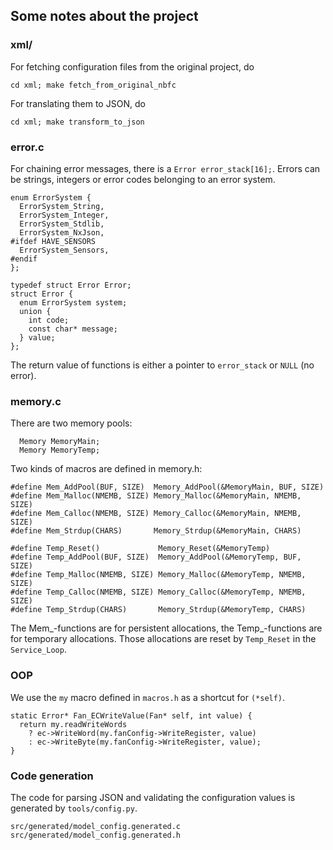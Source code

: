 ## Some notes about the project

### xml/

For fetching configuration files from the original project, do

`cd xml; make fetch_from_original_nbfc`

For translating them to JSON, do

`cd xml; make transform_to_json`

### error.c

For chaining error messages, there is a `Error error_stack[16];`.
Errors can be strings, integers or error codes belonging to an error system.

```
enum ErrorSystem {
  ErrorSystem_String,
  ErrorSystem_Integer,
  ErrorSystem_Stdlib,
  ErrorSystem_NxJson,
#ifdef HAVE_SENSORS
  ErrorSystem_Sensors,
#endif
};

typedef struct Error Error;
struct Error {
  enum ErrorSystem system;
  union {
    int code;
    const char* message;
  } value;
};
```

The return value of functions is either a pointer to `error_stack` or `NULL` (no error).

### memory.c

There are two memory pools:

```
  Memory MemoryMain;
  Memory MemoryTemp;
```

Two kinds of macros are defined in memory.h:

```
#define Mem_AddPool(BUF, SIZE)  Memory_AddPool(&MemoryMain, BUF, SIZE)
#define Mem_Malloc(NMEMB, SIZE) Memory_Malloc(&MemoryMain, NMEMB, SIZE)
#define Mem_Calloc(NMEMB, SIZE) Memory_Calloc(&MemoryMain, NMEMB, SIZE)
#define Mem_Strdup(CHARS)       Memory_Strdup(&MemoryMain, CHARS)

#define Temp_Reset()             Memory_Reset(&MemoryTemp)
#define Temp_AddPool(BUF, SIZE)  Memory_AddPool(&MemoryTemp, BUF, SIZE)
#define Temp_Malloc(NMEMB, SIZE) Memory_Malloc(&MemoryTemp, NMEMB, SIZE)
#define Temp_Calloc(NMEMB, SIZE) Memory_Calloc(&MemoryTemp, NMEMB, SIZE)
#define Temp_Strdup(CHARS)       Memory_Strdup(&MemoryTemp, CHARS)
```

The Mem_-functions are for persistent allocations, the Temp_-functions are for
temporary allocations. Those allocations are reset by `Temp_Reset` in the `Service_Loop`.

### OOP

We use the `my` macro defined in `macros.h` as a shortcut for `(*self)`.

```
static Error* Fan_ECWriteValue(Fan* self, int value) {
  return my.readWriteWords
    ? ec->WriteWord(my.fanConfig->WriteRegister, value)
    : ec->WriteByte(my.fanConfig->WriteRegister, value);
}
```

### Code generation

The code for parsing JSON and validating the configuration values is generated by `tools/config.py`.

```
src/generated/model_config.generated.c
src/generated/model_config.generated.h
```

